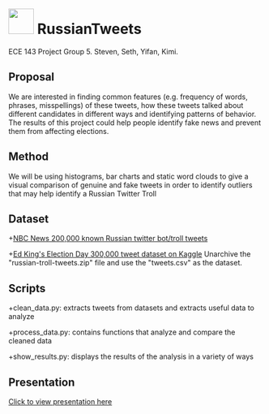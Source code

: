 # <img src="https://www.stickpng.com/assets/images/580b57fcd9996e24bc43c53e.png" width="50" height="50" /> RussianTweets
ECE 143 Project Group 5.
Steven, Seth, Yifan, Kimi.

## Proposal

We are interested in finding common features (e.g. frequency of words, phrases,
misspellings) of these tweets, how these tweets talked about different
candidates in different ways and identifying patterns of behavior. The results
of this project could help people identify fake news and prevent them from
affecting elections.

## Method

We will be using histograms, bar charts and static word clouds to give a visual
comparison of genuine and fake tweets in order to identify outliers that may
help identify a Russian Twitter Troll

## Dataset

+[NBC News 200,000 known Russian twitter bot/troll tweets](https://www.nbcnews.com/tech/social-media/now-available-more-200-000-deleted-russian-troll-tweets-n844731 "NBC News")

+[Ed King's Election Day 300,000 tweet dataset on Kaggle](https://www.kaggle.com/kinguistics/election-day-tweets#election_day_tweets.csv "Kaggle")
Unarchive the "russian-troll-tweets.zip" file and use the "tweets.csv" as the dataset.

## Scripts

+clean_data.py: extracts tweets from datasets and extracts useful data to analyze

+process_data.py: contains functions that analyze and compare the cleaned data

+show_results.py: displays the results of the analysis in a variety of ways

## Presentation

[Click to view presentation here](../blob/master/README.md)
